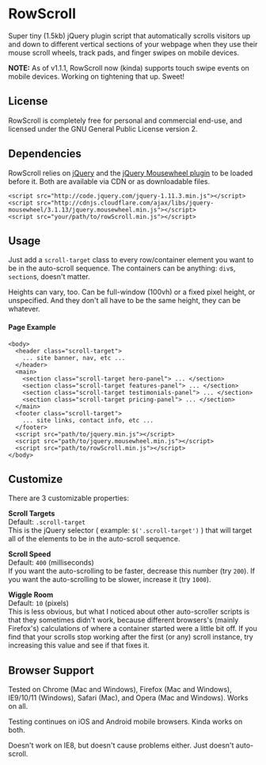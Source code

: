 # RowScroll

Super tiny (1.5kb) jQuery plugin script that automatically scrolls visitors up and down to different vertical sections of your webpage when they use their mouse scroll wheels, track pads, and finger swipes on mobile devices.

**NOTE:** As of v1.1.1, RowScroll now (kinda) supports touch swipe events on mobile devices. Working on tightening that up. Sweet!

## License

RowScroll is completely free for personal and commercial end-use, and licensed under the GNU General Public License version 2.

## Dependencies

RowScroll relies on [jQuery](http://code.jquery.com/jquery-1.11.3.min.js) and the [jQuery Mousewheel plugin](http://cdnjs.cloudflare.com/ajax/libs/jquery-mousewheel/3.1.13/jquery.mousewheel.min.js) to be loaded before it. Both are available via CDN or as downloadable files.

    <script src="http://code.jquery.com/jquery-1.11.3.min.js"></script>
    <script src="http://cdnjs.cloudflare.com/ajax/libs/jquery-mousewheel/3.1.13/jquery.mousewheel.min.js"></script>
    <script src="your/path/to/rowScroll.min.js"></script>

## Usage

Just add a `scroll-target` class to every row/container element you want to be in the auto-scroll sequence. The containers can be anything: `div`s, `section`s, doesn't matter.

Heights can vary, too. Can be full-window (100vh) or a fixed pixel height, or unspecified. And they don't all have to be the same height, they can be whatever.

#### Page Example

    <body>
      <header class="scroll-target">
        ... site banner, nav, etc ...
      </header>
      <main>
        <section class="scroll-target hero-panel"> ... </section>
        <section class="scroll-target features-panel"> ... </section>
        <section class="scroll-target testimonials-panel"> ... </section>
        <section class="scroll-target pricing-panel"> ... </section>
      </main>
      <footer class="scroll-target">
        ... site links, contact info, etc ...
      </footer>
      <script src="path/to/jquery.min.js"></script>
      <script src="path/to/jquery.mousewheel.min.js"></script>
      <script src="path/to/rowScroll.min.js"></script>
    </body>

## Customize

There are 3 customizable properties:

**Scroll Targets**<br>
Default: `.scroll-target`<br>
This is the jQuery selector ( example: `$('.scroll-target')` ) that will target all of the elements to be in the auto-scroll sequence.

**Scroll Speed**<br>
Default: `400` (milliseconds)<br>
If you want the auto-scrolling to be faster, decrease this number (try `200`). If you want the auto-scrolling to be slower, increase it (try `1000`).

**Wiggle Room**<br>
Default: `10` (pixels)<br>
This is less obvious, but what I noticed about other auto-scroller scripts is that they sometimes didn't work, because different browsers's (mainly Firefox's) calculations of where a container started were a little bit off. If you find that your scrolls stop working after the first (or any) scroll instance, try increasing this value and see if that fixes it.


## Browser Support

Tested on Chrome (Mac and Windows), Firefox (Mac and Windows), IE9/10/11 (Windows), Safari (Mac), and Opera (Mac and Windows). Works on all.

Testing continues on iOS and Android mobile browsers. Kinda works on both.

Doesn't work on IE8, but doesn't cause problems either. Just doesn't auto-scroll.
